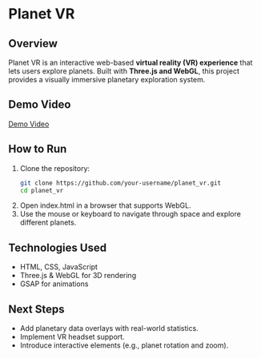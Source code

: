# Planet VR 

## Overview  
Planet VR is an interactive web-based **virtual reality (VR) experience** that lets users explore planets. Built with **Three.js and WebGL**, this project provides a visually immersive planetary exploration system.  

## Demo Video
[Demo Video](https://github.com/haileyrthomas01/pythonportfolio/blob/main/web-projects/planet_vr/video_demo.mp4)

## How to Run  
1. Clone the repository:  
   ```sh
   git clone https://github.com/your-username/planet_vr.git
   cd planet_vr
2. Open index.html in a browser that supports WebGL.
3. Use the mouse or keyboard to navigate through space and explore different planets.

## Technologies Used
- HTML, CSS, JavaScript
- Three.js & WebGL for 3D rendering
- GSAP for animations

## Next Steps
- Add planetary data overlays with real-world statistics.
- Implement VR headset support.
- Introduce interactive elements (e.g., planet rotation and zoom).

